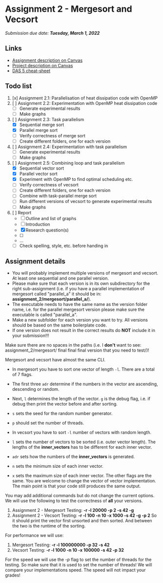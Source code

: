 # Assignment 2 - Mergesort and Vecsort

_Submission due date: **Tuesday, March 1, 2022**_

## Links
- [Assignment description on Canvas](https://canvas.uva.nl/courses/28739/files/folder/Assignments?preview=6240528)
- [Project description on Canvas](https://canvas.uva.nl/courses/28739/files/folder/Assignments?preview=6182439)
- [DAS 5 cheat-sheet](./DAS5_cheatsheet.md)

## Todo list

1. [x] Assignment 2.1: Parallelisation of heat dissipation code with OpenMP
2. [ ] Assignment 2.2: Experimentation with OpenMP heat dissipation code
   - [ ] Generate experimental results
   - [ ] Make graphs
3. [ ] Assignment 2.3: Task parallelism
   - [x] Sequential merge sort
   - [x] Parallel merge sort
   - [ ] Verify correctness of merge sort
   - [ ] Create different folders, one for each version
4. [ ] Assignment 2.4: Experimentation with task parallelism
   - [ ] Generate experimental results
   - [ ] Make graphs
5. [ ] Assignment 2.5: Combining loop and task parallelism
   - [x] Sequential vector sort
   - [x] Parallel vector sort
   - [x] Experiment with OpenMP to find optimal scheduling etc.
   - [ ] Verify correctness of vecsort
   - [ ] Create different folders, one for each version
   - [ ] Combine with task-parallel merge sort
   - [ ] Run different versions of vecsort to generate experimental results
   - [ ] Make graphs
6. [ ] Report
   - [ ] Outline and list of graphs
   - [ ] Introduction
   - [x] Research question(s)
   - [ ] 
   - ...
   - [ ] Check spelling, style, etc. before handing in

## Assignment details

- You will probably implement multiple versions of mergesort and vecsort. At least one sequential and one parallel version. 
- Please make sure that each version is in its own subdirectory for the right sub-assignment (i.e. if you have a parallel implementation of mergesort called "parallel_a" it should be in: **assignment_2/mergesort/parallel_a/**).
- The executable needs to have the same name as the version folder name, i.e. for the parallel mergesort version please make sure the executable is called "parallel_a".
- Make a new subfolder for each version you want to try. All versions should be based on the same boilerplate code.  
- If one version does not result in the correct results do **NOT** include it in your submission!!!
 
Make sure there are no spaces in the paths (i.e. I **don't** want to see: assignment_2/mergesort/ final final final version that you need to test/)!

Mergesort and vecsort have almost the same CLI. 
- In mergesort you have to sort one vector of length `-l`. There are a total of 7 flags. 
- The first three `adr` determine if the numbers in the vector are ascending, descending or random.
- Next, `l` determines the length of the vector. `g` is the debug flag, i.e. if debug then print the vector before and after sorting.
- `s` sets the seed for the random number generator. 
- `p` should set the number of threads. 

- In vecsort you have to sort `-l` number of vectors with random length. 
- `l` sets the number of vectors to be sorted (i.e. outer vector length). The lengths of the **inner_vectors** has to be different for each inner vector.
- `adr` sets how the numbers of the **inner_vectors** is generated. 
- `n` sets the minimum size of each inner vector. 
- `x` sets the maximum size of each inner vector. 
The other flags are the same.  You are welcome to change the vector of vector implementation. The main point is that your code still produces the same output. 
 
You may add additional commands but do not change the current options.
We will use the following to test the correctness of **all** your versions. 

 1) Assignment 2 - Mergesort Testing: **-r -l 20000 -p 2 -s 42 -g**
 2) Assignment 2 - Vecsort Testing: **-r -l 100 -n 10 -x 1000 -s 42 -g -p 2**
So it should print the vector first unsorted and then sorted. 
And between the two is the runtime of the sorting. 

For performance we will use:
  1) Mergesort Testing: **-r -l 100000000 -p 32 -s 42**
  2) Vecsort Testing: **-r -l 1000 -n 10 -x 100000 -s 42 -p 32**

For the speed we will use the *-p* flag to set the number of threads for the testing. 
So make sure that it is used to set the number of threads!
We will compare your implementations speed. The speed will not impact your grades!
